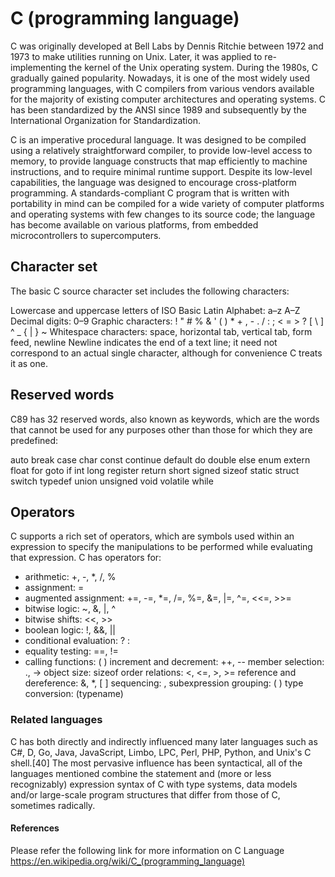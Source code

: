 # C (programming language)

 C was originally developed at Bell Labs by Dennis Ritchie between 1972 and 1973 to make utilities running on Unix. Later, it was applied to re-implementing the kernel of the Unix operating system. During the 1980s, C gradually gained popularity. Nowadays, it is one of the most widely used programming languages, with C compilers from various vendors available for the majority of existing computer architectures and operating systems. C has been standardized by the ANSI since 1989  and subsequently by the International Organization for Standardization.

C is an imperative procedural language. It was designed to be compiled using a relatively straightforward compiler, to provide low-level access to memory, to provide language constructs that map efficiently to machine instructions, and to require minimal runtime support. Despite its low-level capabilities, the language was designed to encourage cross-platform programming. A standards-compliant C program that is written with portability in mind can be compiled for a wide variety of computer platforms and operating systems with few changes to its source code; the language has become available on various platforms, from embedded microcontrollers to supercomputers. 


## Character set 

The basic C source character set includes the following characters:

Lowercase and uppercase letters of ISO Basic Latin Alphabet: a–z A–Z
Decimal digits: 0–9
Graphic characters: ! " # % & ' ( ) * + , - . / : ; < = > ? [ \ ] ^ _ { | } ~
Whitespace characters: space, horizontal tab, vertical tab, form feed, newline
Newline indicates the end of a text line; it need not correspond to an actual single character, although for convenience C treats it as one. 


## Reserved words

C89 has 32 reserved words, also known as keywords, which are the words that cannot be used for any purposes other than those for which they are predefined:

auto
break
case
char
const
continue
default
do
double
else
enum
extern
float
for
goto
if
int
long
register
return
short
signed
sizeof
static
struct
switch
typedef
union
unsigned
void
volatile
while 

## Operators

C supports a rich set of operators, which are symbols used within an expression to specify the manipulations to be performed while evaluating that expression. C has operators for:

* arithmetic: +, -, *, /, %
* assignment: =
* augmented assignment: +=, -=, *=, /=, %=, &=, |=, ^=, <<=, >>=
* bitwise logic: ~, &, |, ^
* bitwise shifts: <<, >>
* boolean logic: !, &&, ||
* conditional evaluation: ? :
* equality testing: ==, !=
* calling functions: ( )
increment and decrement: ++, --
member selection: ., ->
object size: sizeof
order relations: <, <=, >, >=
reference and dereference: &, *, [ ]
sequencing: ,
subexpression grouping: ( )
type conversion: (typename) 

### Related languages

C has both directly and indirectly influenced many later languages such as C#, D, Go, Java, JavaScript, Limbo, LPC, Perl, PHP, Python, and Unix's C shell.[40] The most pervasive influence has been syntactical, all of the languages mentioned combine the statement and (more or less recognizably) expression syntax of C with type systems, data models and/or large-scale program structures that differ from those of C, sometimes radically.

#### References
Please refer the following link for more information on C Language 
https://en.wikipedia.org/wiki/C_(programming_language) 
